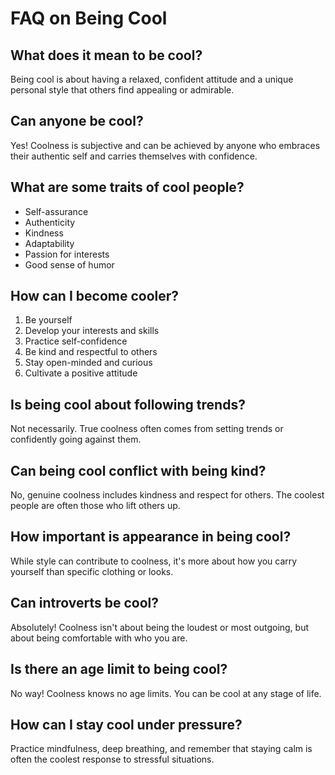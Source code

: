 

  # FAQ on Being Cool

## What does it mean to be cool?
Being cool is about having a relaxed, confident attitude and a unique personal style that others find appealing or admirable.

## Can anyone be cool?
Yes! Coolness is subjective and can be achieved by anyone who embraces their authentic self and carries themselves with confidence.

## What are some traits of cool people?
- Self-assurance
- Authenticity
- Kindness
- Adaptability
- Passion for interests
- Good sense of humor

## How can I become cooler?
1. Be yourself
2. Develop your interests and skills
3. Practice self-confidence
4. Be kind and respectful to others
5. Stay open-minded and curious
6. Cultivate a positive attitude

## Is being cool about following trends?
Not necessarily. True coolness often comes from setting trends or confidently going against them.

## Can being cool conflict with being kind?
No, genuine coolness includes kindness and respect for others. The coolest people are often those who lift others up.

## How important is appearance in being cool?
While style can contribute to coolness, it's more about how you carry yourself than specific clothing or looks.

## Can introverts be cool?
Absolutely! Coolness isn't about being the loudest or most outgoing, but about being comfortable with who you are.

## Is there an age limit to being cool?
No way! Coolness knows no age limits. You can be cool at any stage of life.

## How can I stay cool under pressure?
Practice mindfulness, deep breathing, and remember that staying calm is often the coolest response to stressful situations.

  